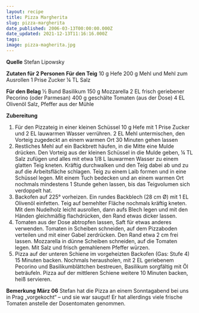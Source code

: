 ```yaml
---
layout: recipe
title: Pizza Margherita
slug: pizza-margherita
date_published: 2006-03-13T00:00:00.000Z
date_updated: 2021-12-13T11:16:16.000Z
tags: 
image: pizza-magherita.jpg
---
```


**Quelle** Stefan Lipowsky

**Zutaten für 2 Personen**
**Für den Teig**
10 g Hefe
200 g Mehl und Mehl zum Ausrollen
1 Prise Zucker
¼ TL Salz

**Für den Belag**
½ Bund Basilikum
150 g Mozzarella
2 EL frisch geriebener Pecorino (oder Parmesan)
400 g geschälte Tomaten (aus der Dose)
4 EL Olivenöl
Salz, Pfeffer aus der Mühle

**Zubereitung**

1. Für den Pizzateig in einer kleinen Schüssel 10 g Hefe mit 1 Prise Zucker und 2 EL lauwarmen Wasser verrühren. 2 EL Mehl untermischen, den Vorteig zugedeckt an einem warmen Ort 30 Minuten gehen lassen
2. Restliches Mehl auf ein Backbrett häufen, in die Mitte eine Mulde drücken. Den Vorteig aus der kleinen Schüssel in die Mulde geben, ¼ TL Salz zufügen und alles mit etwa 1/8 L lauwarmen Wasser zu einem glatten Teig kneten. Kräftig durchwalken und den Teig dabei ab und zu auf die Arbeitsfläche schlagen. Teig zu einem Laib formen und in eine Schüssel legen. Mit einem Tuch bedecken und an einem warmen Ort nochmals mindestens 1 Stunde gehen lassen, bis das Teigvolumen sich verdoppelt hat.
3. Backofen auf 225° vorheizen. Ein rundes Backblech (28 cm Ø) mit 1 EL Olivenöl einfetten. Teig auf bemehlter Fläche nochmals kräftig kneten. Mit dem Nudelholz leicht ausrollen, dann aufs Blech legen und mit den Händen gleichmäßig flachdrücken, den Rand etwas dicker lassen.
4. Tomaten aus der Dose abtropfen lassen, Saft für etwas anderes verwenden. Tomaten in Scheiben schneiden, auf dem Pizzaboden verteilen und mit einer Gabel zerdrücken. Den Rand etwa 2 cm frei lassen. Mozzarella in dünne Scheiben schneiden, auf die Tomaten legen. Mit Salz und frisch gemahlenem Pfeffer würzen.
5. Pizza auf der unteren Schiene im vorgeheizten Backofen (Gas: Stufe 4) 15 Minuten backen. Nochmals herausholen, mit 2 EL geriebenem Pecorino und Basilikumblättchen bestreuen, Basilikum sorgfältig mit Öl beträufeln. Pizza auf der mittleren Schiene weitere 10 Minuten backen, heiß servieren.

**Bemerkung**
**März 06** Stefan hat die Pizza an einem Sonntagabend bei uns in Prag „vorgekocht“ – und sie war saugut! Er hat allerdings viele frische Tomaten anstelle der Dosentomaten genommen.
